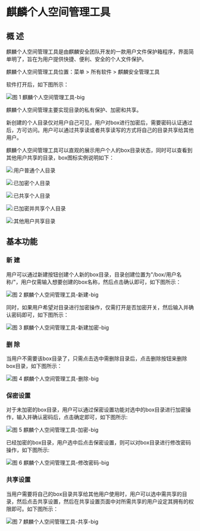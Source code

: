 # 麒麟个人空间管理工具
## 概 述
麒麟个人空间管理工具是由麒麟安全团队开发的一款用户文件保护箱程序，界面简单明了，旨在为用户提供快捷、便利、安全的个人文件保护。

麒麟个人空间管理工具位置：菜单 > 所有软件 > 麒麟安全管理工具

软件打开后，如下图所示：

![图 1 麒麟个人空间管理工具-big](image/1.png)

麒麟个人空间管理主要实现目录的私有保护、加密和共享。

新创建的个人目录仅对用户自己可见，用户对box进行加密后，需要密码认证通过后，方可访问。用户可以通过共享读或者共享读写的方式将自己的目录共享给其他用户。

麒麟个人空间管理工具可以直观的展示用户个人的box目录状态，同时可以查看到其他用户共享的目录，box图标实例说明如下：

![](image/icon1-o.png):用户普通个人目录

![](image/icon2-o.png):已加密个人目录

![](image/icon3-o.png):已共享个人目录

![](image/icon4-o.png):已加密并共享个人目录

![](image/icon5-o.png):其他用户共享目录

## 基本功能
### 新 建
用户可以通过新建按钮创建个人新的box目录，目录创建位置为"/box/用户名称/"，用户仅需输入想要创建的box名称，然后点击确认即可，如下图所示：

![图 2 麒麟个人空间管理工具-新建-big](image/2.png)

同时，如果用户希望对目录进行加密操作，仅需打开是否加密开关，然后输入并确认密码即可，如下图所示：

![图 3 麒麟个人空间管理工具-新建加密-big](image/3.png)

### 删 除
当用户不需要该box目录了，只需点击选中需删除目录后，点击删除按钮来删除box目录，如下图所示：

![图 4 麒麟个人空间管理工具-删除-big](image/4.png)

### 保密设置
对于未加密的box目录，用户可以通过保密设置功能对选中的box目录进行加密操作，输入并确认密码后，点击确定即可，如下图所示:

![图 5 麒麟个人空间管理工具-加密-big](image/5.png)

已经加密的box目录，用户选中后点击保密设置，则可以对box目录进行修改密码操作，如下图所示:

![图 6 麒麟个人空间管理工具-修改密码-big](image/6.png)

### 共享设置
当用户需要将自己的box目录共享给其他用户使用时，用户可以选中需共享的目录，然后点击共享设置，然后在共享设置页面中对所需共享的用户设定其拥有的权限即可。如下图所示：

![图 7 麒麟个人空间管理工具-共享-big](image/7.png)


